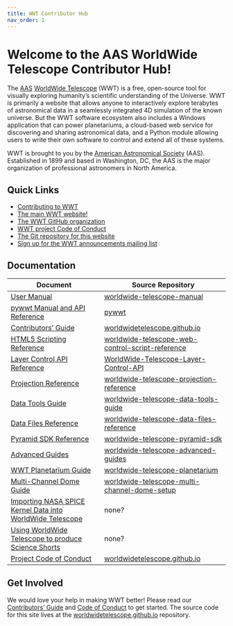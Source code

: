 ```yaml
---
title: WWT Contributor Hub
nav_order: 1
---
```


<!-- See README.md for how to preview this file when making edits -->

# Welcome to the AAS WorldWide Telescope Contributor Hub!

The [AAS](https://aas.org/)
[WorldWide Telescope](http://www.worldwidetelescope.org) (WWT) is a free,
open-source tool for visually exploring humanity’s scientific understanding of
the Universe. WWT is primarily a website that allows anyone to interactively
explore terabytes of astronomical data in a seamlessly integrated 4D
simulation of the known universe. But the WWT software ecosystem also includes
a Windows application that can power planetariums, a cloud-based web service
for discovering and sharing astronomical data, and a Python module allowing
users to write their own software to control and extend all of these systems.

WWT is brought to you by the [American Astronomical Society](https://aas.org/)
(AAS). Established in 1899 and based in Washington, DC, the AAS is the major
organization of professional astronomers in North America.

## Quick Links

- [Contributing to WWT](./CONTRIBUTING.md)
- [The main WWT website!](http://www.worldwidetelescope.org/)
- [The WWT GitHub organization](https://github.com/WorldWideTelescope)
- [WWT project Code of Conduct](./CODE_OF_CONDUCT.md)
- [The Git repository for this website](https://github.com/WorldWideTelescope/worldwidetelescope.github.io/)
- [Sign up for the WWT announcements mailing list](https://bit.ly/wwt-signup)

## Documentation

| Document | Source Repository |
|-- | -- |
| [User Manual](https://worldwidetelescope.gitbook.io/user-manual/) | [worldwide-telescope-manual](https://github.com/WorldWideTelescope/worldwide-telescope-manual) |
| [pywwt Manual and API Reference](https://pywwt.readthedocs.io/) | [pywwt](https://github.com/WorldWideTelescope/pywwt) |
| [Contributors’ Guide](./CONTRIBUTING.md) | [worldwidetelescope.github.io](https://github.com/WorldWideTelescope/worldwidetelescope.github.io) |
| [HTML5 Scripting Reference](https://worldwidetelescope.gitbook.io/html5-control-reference/) | [worldwide-telescope-web-control-script-reference](https://github.com/WorldWideTelescope/worldwide-telescope-web-control-script-reference) |
| [Layer Control API Reference](https://worldwidetelescope.gitbook.io/layer-control-reference/) | [WorldWide-Telescope-Layer-Control-API](https://github.com/WorldWideTelescope/WorldWide-Telescope-Layer-Control-API) |
| [Projection Reference](https://worldwidetelescope.gitbook.io/projection-reference/) | [worldwide-telescope-projection-reference](https://github.com/WorldWideTelescope/worldwide-telescope-projection-reference) |
| [Data Tools Guide](https://worldwidetelescope.gitbook.io/data-tools-guide/) | [worldwide-telescope-data-tools-guide](https://github.com/WorldWideTelescope/worldwide-telescope-data-tools-guide) |
| [Data Files Reference](https://worldwidetelescope.gitbook.io/data-files-reference/) | [worldwide-telescope-data-files-reference](https://github.com/WorldWideTelescope/worldwide-telescope-data-files-reference) |
| [Pyramid SDK Reference](https://worldwidetelescope.gitbook.io/pyramid-sdk-reference/) | [worldwide-telescope-pyramid-sdk](https://github.com/WorldWideTelescope/worldwide-telescope-pyramid-sdk) |
| [Advanced Guides](https://worldwidetelescope.gitbook.io/advanced-guides/) | [worldwide-telescope-advanced-guides](https://github.com/WorldWideTelescope/worldwide-telescope-advanced-guides) |
| [WWT Planetarium Guide](https://worldwidetelescope.gitbook.io/planetarium-guide/) | [worldwide-telescope-planetarium](https://github.com/WorldWideTelescope/worldwide-telescope-planetarium) |
| [Multi-Channel Dome Guide](https://worldwidetelescope.gitbook.io/multi-channel-dome-setup/) | [worldwide-telescope-multi-channel-dome-setup](https://github.com/WorldWideTelescope/worldwide-telescope-multi-channel-dome-setup) |
| [Importing NASA SPICE Kernel Data into WorldWide Telescope](https://astrodavid.gitbook.io/importing-spice-kernel-data-to-worldwide-telescop/) | none? |
| [Using WorldWide Telescope to produce Science Shorts](https://doctorspaceman.gitbook.io/using-worldwide-telescope-to-produce-science-shor/) | none? |
| [Project Code of Conduct](./CODE_OF_CONDUCT.md) | [worldwidetelescope.github.io](https://github.com/WorldWideTelescope/worldwidetelescope.github.io) |

## Get Involved

We would love your help in making WWT better! Please read our
[Contributors’ Guide](./CONTRIBUTING.md) and
[Code of Conduct](./CODE_OF_CONDUCT.md) to get started. The source code for
this site lives at the
[worldwidetelescope.github.io](https://github.com/WorldWideTelescope/worldwidetelescope.github.io)
repository.
